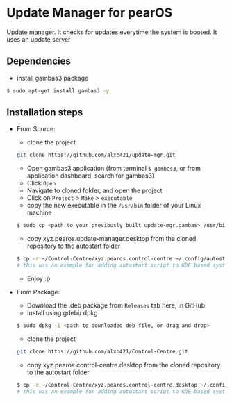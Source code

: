 # Update Manager for pearOS
Update manager. It checks for updates everytime the system is booted.
It uses an update server

## Dependencies

   - install gambas3 package
   ```sh
   $ sudo apt-get install gambas3 -y
   ```

## Installation steps
 - From Source:

   - clone the project
   ```sh
   git clone https://github.com/alxb421/update-mgr.git
   ```
   - Open gambas3 application (from terminal `$ gambas3`, or from application dashboard, search for gambas3)
   - Click `Open`
   - Navigate to cloned folder, and open the project
   - Click on `Project` > `Make` > `executable`
   - copy the new executable in the `/usr/bin` folder of your Linux machine
   ```sh
   $ sudo cp <path to your previously built update-mgr.gambas> /usr/bin/update-mgr
   ```
   - copy xyz.pearos.update-manager.desktop from the cloned repository to the autostart folder
   ```sh
   $ cp -r ~/Control-Centre/xyz.pearos.control-centre ~/.config/autostart
   # this was an example for adding autostart script to KDE based system
   ```
   - Enjoy :p

 - From Package:
   - Download the .deb package from `Releases` tab here, in GitHub
   - Install using gdebi/ dpkg
   ```sh
   $ sudo dpkg -i <path to downloaded deb file, or drag and drop>
   ```
   - clone the project
   ```sh
   git clone https://github.com/alxb421/Control-Centre.git
   ```
   - copy xyz.pearos.control-centre.desktop from the cloned repository to the autostart folder
   ```sh
   $ cp -r ~/Control-Centre/xyz.pearos.control-centre.desktop ~/.config/autostart/
   # this was an example for adding autostart script to KDE based system
   ```
